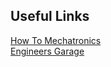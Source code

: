 ## Useful Links
[How To Mechatronics](https://howtomechatronics.com/) <br/>
[Engineers Garage](https://www.engineersgarage.com/)
